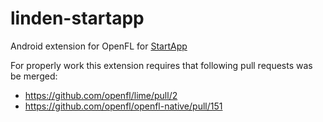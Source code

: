 linden-startapp
===============

Android extension for OpenFL for [StartApp](http://startapp.com/)

For properly work this extension requires that following pull requests
was be merged:
- https://github.com/openfl/lime/pull/2
- https://github.com/openfl/openfl-native/pull/151
